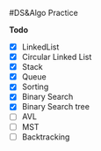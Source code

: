 #DS&Algo Practice

**Todo**

- [x] LinkedList
- [x] Circular Linked List
- [x] Stack
- [x] Queue
- [x] Sorting
- [x] Binary Search
- [x] Binary Search tree
- [ ] AVL
- [ ] MST
- [ ] Backtracking
